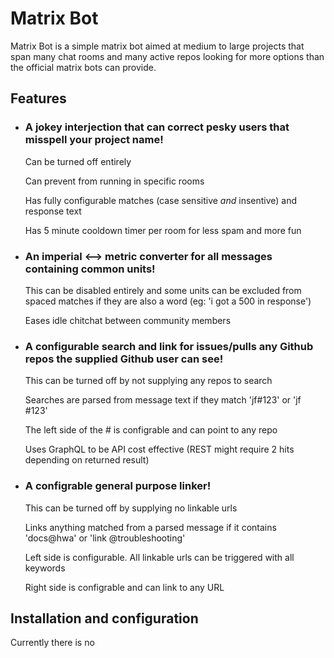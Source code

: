 # Matrix Bot

Matrix Bot is a simple matrix bot aimed at medium to large projects that span many chat rooms and many active repos looking for more options than the official matrix bots can provide.

## Features

- ### A jokey interjection that can correct pesky users that misspell your project name!
    
    Can be turned off entirely
    
    Can prevent from running in specific rooms
    
    Has fully configurable matches (case sensitive *and* insentive) and response text

    Has 5 minute cooldown timer per room for less spam and more fun

- ### An imperial <--> metric converter for all messages containing common units!
    
    This can be disabled entirely and some units can be excluded from spaced matches if they are also a word (eg: 'i got a 500 in response')

    Eases idle chitchat between community members

- ### A configurable search and link for issues/pulls any Github repos the supplied Github user can see!
    This can be turned off by not supplying any repos to search
    
    Searches are parsed from message text if they match 'jf#123' or 'jf #123'
    
    The left side of the # is configrable and can point to any repo
    
    Uses GraphQL to be API cost effective (REST might require 2 hits depending on returned result)

- ### A configrable general purpose linker!
    
    This can be turned off by supplying no linkable urls

    Links anything matched from a parsed message if it contains 'docs@hwa' or 'link @troubleshooting'

    Left side is configurable. All linkable urls can be triggered with all keywords

    Right side is configrable and can link to any URL

## Installation and configuration

Currently there is no 
